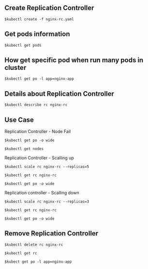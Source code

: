 Create Replication Controller
------------------------------
    $kubectl create -f nginx-rc.yaml
  
Get pods information
--------------------
    $kubectl get pods
    
How get specific pod when run many pods in cluster
-------------------------------------------------
    $kubectl get po -l app=nginx-app


Details about Replication Controller
------------------------------------
    $kubectl describe rc nginx-rc
    

Use Case
---------

Replication Controller - Node Fail

    $kubectl get po -o wide
    
    $kubectl get nodes
    
Replication Controller - Scalling up

    $kubectl scale rc nginx-rc --replicas=5
    
    $kubectl get rc nginx-rc
    
    $kubectl get po -o wide
    
Replication controller - Scalling down
    
    $kubectl scale rc nginx-rc --replicas=3
    
    $kubectl get rc nginx-rc
    
    $kubectl get po -o wide
    
Remove Replication Controller
-----------------------------
    $kubectl delete rc nginx-rc
    
    $kubectl get rc
    
    $kubect get po -l app=nginx-app
